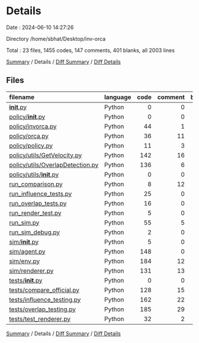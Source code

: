# Details

Date : 2024-06-10 14:27:26

Directory /home/sbhat/Desktop/inv-orca

Total : 23 files,  1455 codes, 147 comments, 401 blanks, all 2003 lines

[Summary](results.md) / Details / [Diff Summary](diff.md) / [Diff Details](diff-details.md)

## Files
| filename | language | code | comment | blank | total |
| :--- | :--- | ---: | ---: | ---: | ---: |
| [__init__.py](/__init__.py) | Python | 0 | 0 | 1 | 1 |
| [policy/__init__.py](/policy/__init__.py) | Python | 0 | 0 | 1 | 1 |
| [policy/invorca.py](/policy/invorca.py) | Python | 44 | 1 | 15 | 60 |
| [policy/orca.py](/policy/orca.py) | Python | 36 | 11 | 13 | 60 |
| [policy/policy.py](/policy/policy.py) | Python | 11 | 3 | 7 | 21 |
| [policy/utils/GetVelocity.py](/policy/utils/GetVelocity.py) | Python | 142 | 16 | 22 | 180 |
| [policy/utils/OverlapDetection.py](/policy/utils/OverlapDetection.py) | Python | 136 | 6 | 33 | 175 |
| [policy/utils/__init__.py](/policy/utils/__init__.py) | Python | 0 | 0 | 1 | 1 |
| [run_comparison.py](/run_comparison.py) | Python | 8 | 12 | 9 | 29 |
| [run_influence_tests.py](/run_influence_tests.py) | Python | 25 | 0 | 6 | 31 |
| [run_overlap_tests.py](/run_overlap_tests.py) | Python | 16 | 0 | 6 | 22 |
| [run_render_test.py](/run_render_test.py) | Python | 5 | 0 | 4 | 9 |
| [run_sim.py](/run_sim.py) | Python | 55 | 5 | 12 | 72 |
| [run_sim_debug.py](/run_sim_debug.py) | Python | 2 | 0 | 1 | 3 |
| [sim/__init__.py](/sim/__init__.py) | Python | 5 | 0 | 2 | 7 |
| [sim/agent.py](/sim/agent.py) | Python | 148 | 0 | 32 | 180 |
| [sim/env.py](/sim/env.py) | Python | 184 | 12 | 42 | 238 |
| [sim/renderer.py](/sim/renderer.py) | Python | 131 | 13 | 38 | 182 |
| [tests/__init__.py](/tests/__init__.py) | Python | 0 | 0 | 1 | 1 |
| [tests/compare_official.py](/tests/compare_official.py) | Python | 128 | 15 | 47 | 190 |
| [tests/influence_testing.py](/tests/influence_testing.py) | Python | 162 | 22 | 51 | 235 |
| [tests/overlap_testing.py](/tests/overlap_testing.py) | Python | 185 | 29 | 46 | 260 |
| [tests/test_renderer.py](/tests/test_renderer.py) | Python | 32 | 2 | 11 | 45 |

[Summary](results.md) / Details / [Diff Summary](diff.md) / [Diff Details](diff-details.md)